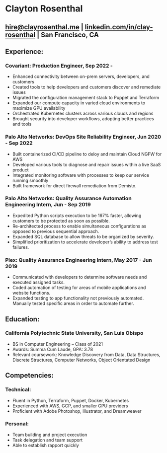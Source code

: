 # Clayton Rosenthal

## [hire@clayrosenthal.me](mailto:hire@clayrosenthal.me) | [linkedin.com/in/clay-rosenthal](https://linkedin.com/in/clay-rosenthal) | San Francisco, CA

## Experience:
### Covariant: Production Engineer, Sep 2022 -
- Enhanced connectivity between on-prem servers, developers, and customers
- Created tools to help developers and customers discover and remediate issues
- Migrated the configuration management stack to Puppet and Terraform
- Expanded our compute capacity in varied cloud environments to maximize GPU availability
- Orchestrated Kubernetes clusters across various clouds and regions
- Brought security into developer workflows, adopting better practices and tools

### Palo Alto Networks: DevOps Site Reliability Engineer, Jun 2020 - Sep 2022
- Built containerized CI/CD pipeline to deloy and maintain Cloud NGFW for AWS
- Developed various tools to diagnose and repair issues within a live SaaS product 
- Integrated monitoring software with processes to keep our service running smoothly
- Built framework for direct firewall remediation from Demisto.

### Palo Alto Networks: Quality Assurance Automation Engineering Intern, Jun - Sep 2019
- Expedited Python scripts execution to be 167% faster, allowing customers to be protected as soon as possible.
- Re-architected process to enable simultaneous configurations as opposed to previous sequential approach.
- Expanded SQL database to allow threats to be organized by severity.
- Simplified prioritization to accelerate developer’s ability to address test failures.

### Plex: Quality Assurance Engineering Intern, May 2017 - Jun 2019
- Communicated with developers to determine software needs and executed assigned tasks. 
- Coded automation of testing for areas of mobile applications and website functions. 
- Expanded testing to app functionality not previously automated.
Manually tested specific areas in order to automate further.

## Education:
### California Polytechnic State University, San Luis Obispo
- BS in Computer Engineering – Class of 2021
- Awards: Summa Cum Laude, GPA: 3.78
- Relevant coursework: Knowledge Discovery from Data, Data Structures, Discrete Structures, Computer Networks, Object Orientated Design

## Competencies:
### Technical:
- Fluent in Python, Terraform, Puppet, Docker, Kubernetes
- Experienced with AWS, GCP, and smaller GPU providers
- Proficient with Adobe Photoshop, Illustrator, and Dreamweaver
### Personal:
- Team building and project execution
- Task delegation and team support
- Able to establish rapport quickly